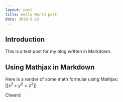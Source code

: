 ```yaml
---
layout: post 
title: Hello World post
date: 2018-5-22
---
```



## Introduction 
This is a test post for my blog written in Markdown.   

## Using Mathjax in Markdown  
Here is a render of some math formular using Mathjax:   
 [[$x^2 + y^2 = z^2$]]

Cheers! 
